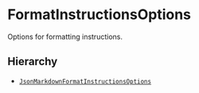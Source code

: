 FormatInstructionsOptions
=========================

Options for formatting instructions.

Hierarchy[​](#hierarchy "Direct link to Hierarchy")
---------------------------------------------------

*   [`JsonMarkdownFormatInstructionsOptions`](/docs/api/output_parsers/interfaces/JsonMarkdownFormatInstructionsOptions)